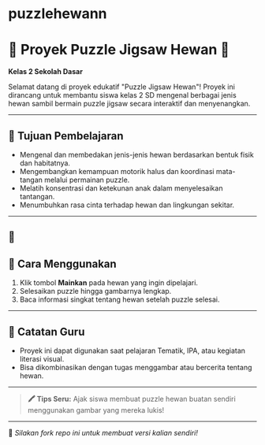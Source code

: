 # puzzlehewann
# 🧩 Proyek Puzzle Jigsaw Hewan 🐾  
**Kelas 2 Sekolah Dasar**

Selamat datang di proyek edukatif "Puzzle Jigsaw Hewan"! Proyek ini dirancang untuk membantu siswa kelas 2 SD mengenal berbagai jenis hewan sambil bermain puzzle jigsaw secara interaktif dan menyenangkan.

---

## 🎯 Tujuan Pembelajaran

- Mengenal dan membedakan jenis-jenis hewan berdasarkan bentuk fisik dan habitatnya.
- Mengembangkan kemampuan motorik halus dan koordinasi mata-tangan melalui permainan puzzle.
- Melatih konsentrasi dan ketekunan anak dalam menyelesaikan tantangan.
- Menumbuhkan rasa cinta terhadap hewan dan lingkungan sekitar.

---

## 🐶 

## 📌 Cara Menggunakan

1. Klik tombol **Mainkan** pada hewan yang ingin dipelajari.
2. Selesaikan puzzle hingga gambarnya lengkap.
3. Baca informasi singkat tentang hewan setelah puzzle selesai.

---

## 🌟 Catatan Guru

- Proyek ini dapat digunakan saat pelajaran Tematik, IPA, atau kegiatan literasi visual.
- Bisa dikombinasikan dengan tugas menggambar atau bercerita tentang hewan.

---

> **🖍️ Tips Seru:** Ajak siswa membuat puzzle hewan buatan sendiri menggunakan gambar yang mereka lukis!

---

📁 *Silakan fork repo ini untuk membuat versi kalian sendiri!*
